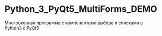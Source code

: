 # Python_3_PyQt5_MultiForms_DEMO
Многооконная программа с компонентами выбора и списками в Python3 с PyQt5

